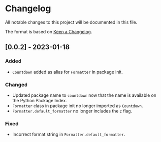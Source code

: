 # Changelog

All notable changes to this project will be documented in this file.

The format is based on [Keep a Changelog](https://keepachangelog.com/en/1.0.0/).


## [0.0.2] - 2023-01-18

### Added

- `Countdown` added as alias for `Formatter` in package init.

### Changed

- Updated package name to `countdown` now that the name is available on the Python Package Index.
- `Formatter` class in package init no longer imported as `Countdown`.
- `Formatter.default_formatter` no longer includes the `z` flag.

### Fixed

- Incorrect format string in `Formatter.default_formatter`.
